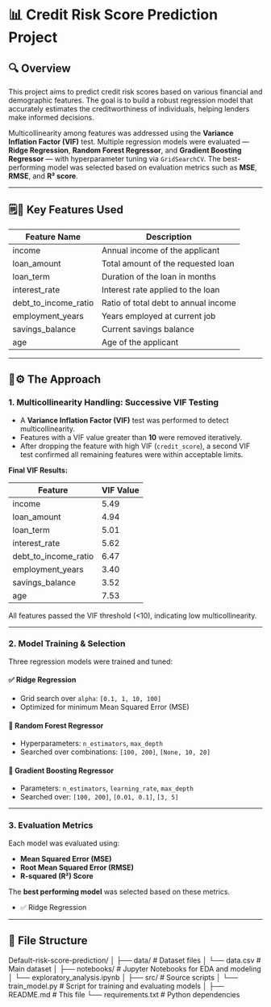 # 📊 Credit Risk Score Prediction Project

## 🔍 Overview
This project aims to predict credit risk scores based on various financial and demographic features. The goal is to build a robust regression model that accurately estimates the creditworthiness of individuals, helping lenders make informed decisions.

Multicollinearity among features was addressed using the **Variance Inflation Factor (VIF)** test. Multiple regression models were evaluated — **Ridge Regression**, **Random Forest Regressor**, and **Gradient Boosting Regressor** — with hyperparameter tuning via `GridSearchCV`. The best-performing model was selected based on evaluation metrics such as **MSE**, **RMSE**, and **R² score**.

---

## 🗒️📌 Key Features Used

| Feature Name             | Description                                      |
|--------------------------|--------------------------------------------------|
| income                   | Annual income of the applicant                   |
| loan_amount              | Total amount of the requested loan               |
| loan_term                | Duration of the loan in months                   |
| interest_rate            | Interest rate applied to the loan                |
| debt_to_income_ratio     | Ratio of total debt to annual income             |
| employment_years         | Years employed at current job                    |
| savings_balance          | Current savings balance                          |
| age                      | Age of the applicant                             |

---

## 🧩⚙️ The Approach

### 1. Multicollinearity Handling: Successive VIF Testing
- A **Variance Inflation Factor (VIF)** test was performed to detect multicollinearity.
- Features with a VIF value greater than **10** were removed iteratively.
- After dropping the feature with high VIF (`credit_score`), a second VIF test confirmed all remaining features were within acceptable limits.

**Final VIF Results:**

| Feature                  | VIF Value |
|--------------------------|-----------|
| income                   | 5.49      |
| loan_amount              | 4.94      |
| loan_term                | 5.01      |
| interest_rate            | 5.62      |
| debt_to_income_ratio     | 6.47      |
| employment_years         | 3.40      |
| savings_balance          | 3.52      |
| age                      | 7.53      |

All features passed the VIF threshold (<10), indicating low multicollinearity.

---

### 2. Model Training & Selection

Three regression models were trained and tuned:

#### ✅ Ridge Regression
- Grid search over `alpha`: `[0.1, 1, 10, 100]`
- Optimized for minimum Mean Squared Error (MSE)

#### 🌲 Random Forest Regressor
- Hyperparameters: `n_estimators`, `max_depth`
- Searched over combinations: `[100, 200]`, `[None, 10, 20]`

#### 🚀 Gradient Boosting Regressor
- Parameters: `n_estimators`, `learning_rate`, `max_depth`
- Searched over: `[100, 200]`, `[0.01, 0.1]`, `[3, 5]`

---

### 3. Evaluation Metrics

Each model was evaluated using:
- **Mean Squared Error (MSE)**
- **Root Mean Squared Error (RMSE)**
- **R-squared (R²) Score**

The **best performing model** was selected based on these metrics.
- ✅ Ridge Regression
---

## 📁 File Structure

Default-risk-score-prediction/
│
├── data/ # Dataset files
│ └── data.csv # Main dataset
│
├── notebooks/ # Jupyter Notebooks for EDA and modeling
│ └── exploratory_analysis.ipynb
│
├── src/ # Source scripts
│ └── train_model.py # Script for training and evaluating models
│
├── README.md # This file
└── requirements.txt # Python dependencies

